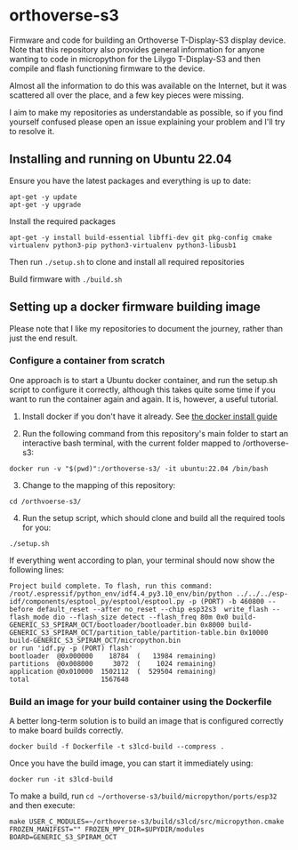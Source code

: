 # orthoverse-s3
Firmware and code for building an Orthoverse T-Display-S3 display device. Note that this repository also provides general information for anyone wanting to code in micropython for the Lilygo T-Display-S3 and then compile and flash functioning firmware to the device.

Almost all the information to do this was available on the Internet, but it was scattered all over the place, and a few key pieces were missing.

I aim to make my repositories as understandable as possible, so if you find yourself confused please open an issue explaining your problem and I'll try to resolve it.

## Installing and running on Ubuntu 22.04

Ensure you have the latest packages and everything is up to date:
```
apt-get -y update
apt-get -y upgrade
```

Install the required packages
```
apt-get -y install build-essential libffi-dev git pkg-config cmake virtualenv python3-pip python3-virtualenv python3-libusb1
```

Then run `./setup.sh` to clone and install all required repositories

Build firmware with `./build.sh`

## Setting up a docker firmware building image

Please note that I like my repositories to document the journey, rather than just the end result.

### Configure a container from scratch
One approach is to start a Ubuntu docker container, and run the setup.sh script to configure it correctly, although this takes quite some time if you want to run the container again and again. It is, however, a useful tutorial.

1. Install docker if you don't have it already. See [the docker install guide](https://docs.docker.com/engine/install/ubuntu/)

2. Run the following command from this repository's main folder to start an interactive bash terminal, with the current folder mapped to /orthoverse-s3:

`docker run -v "$(pwd)":/orthoverse-s3/ -it ubuntu:22.04 /bin/bash`

3. Change to the mapping of this repository:

`cd /orthvoerse-s3/`

4. Run the setup script, which should clone and build all the required tools for you:

`./setup.sh`

If everything went according to plan, your terminal should now show the following lines:

```
Project build complete. To flash, run this command:
/root/.espressif/python_env/idf4.4_py3.10_env/bin/python ../../../esp-idf/components/esptool_py/esptool/esptool.py -p (PORT) -b 460800 --before default_reset --after no_reset --chip esp32s3  write_flash --flash_mode dio --flash_size detect --flash_freq 80m 0x0 build-GENERIC_S3_SPIRAM_OCT/bootloader/bootloader.bin 0x8000 build-GENERIC_S3_SPIRAM_OCT/partition_table/partition-table.bin 0x10000 build-GENERIC_S3_SPIRAM_OCT/micropython.bin
or run 'idf.py -p (PORT) flash'
bootloader  @0x000000    18784  (   13984 remaining)
partitions  @0x008000     3072  (    1024 remaining)
application @0x010000  1502112  (  529504 remaining)
total                  1567648
```
### Build an image for your build container using the Dockerfile

A better long-term solution is to build an image that is configured correctly to make board builds correctly.

`docker build -f Dockerfile -t s3lcd-build --compress .`

Once you have the build image, you can start it immediately using:

`docker run -it s3lcd-build`

To make a build, run `cd ~/orthoverse-s3/build/micropython/ports/esp32` and then execute:

`make USER_C_MODULES=~/orthoverse-s3/build/s3lcd/src/micropython.cmake FROZEN_MANIFEST="" FROZEN_MPY_DIR=$UPYDIR/modules BOARD=GENERIC_S3_SPIRAM_OCT`

